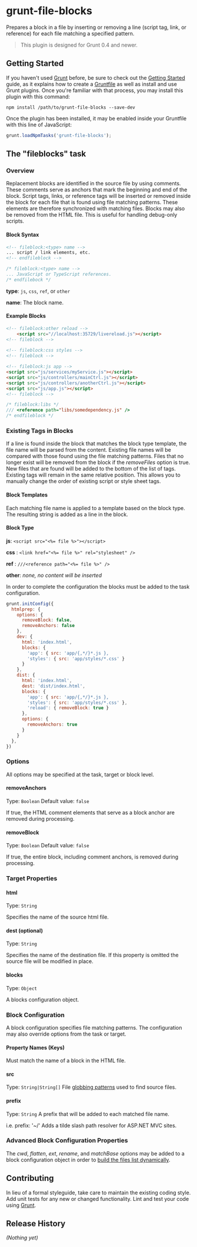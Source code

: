 # grunt-file-blocks

Prepares a block in a file by inserting or removing a line (script tag, link, or reference) for each file matching a specified pattern.

> This plugin is designed for Grunt 0.4 and newer.

## Getting Started

If you haven't used [Grunt](http://gruntjs.com/) before, be sure to check out the [Getting Started](http://gruntjs.com/getting-started) guide, as it explains how to create a [Gruntfile](http://gruntjs.com/sample-gruntfile) as well as install and use Grunt plugins. Once you're familiar with that process, you may install this plugin with this command:

```shell
npm install /path/to/grunt-file-blocks --save-dev
```

Once the plugin has been installed, it may be enabled inside your Gruntfile with this line of JavaScript:

```js
grunt.loadNpmTasks('grunt-file-blocks');
```

## The "fileblocks" task

### Overview
Replacement blocks are identified in the source file by using comments.
These comments serve as anchors that mark the beginning and end of the block. 
Script tags, links, or reference tags will be inserted or removed inside the block for each file that is found 
using file matching patterns. These elements are therefore synchronized with matching files. Blocks may 
also be removed from the HTML file. This is useful for handling debug-only scripts.

#### Block Syntax
```html
<!-- fileblock:<type> name -->
... script / link elements, etc.
<!-- endfileblock -->
```

```js
/* fileblock:<type> name -->
... JavaScript or TypeScript references.
/* endfilebock */
```
 
__type__: `js`, `css`, `ref`, or `other`

__name__: The block name.  

#### Example Blocks

```html
<!-- fileblock:other reload -->
    <script src="//localhost:35729/livereload.js"></script>
<!-- fileblock -->
    
<!-- fileblock:css styles -->
<!-- fileblock -->

<!-- fileblock:js app -->
<script src="js/services/myService.js"></script>
<script src="js/controllers/mainCtrl.js"></script>
<script src="js/controllers/anotherCtrl.js"></script>
<script src="js/app.js"></script>
<!-- fileblock -->
```

```js  
/* fileblock:libs */
/// <reference path="libs/somedependency.js" />
/* endfileblock */
```

### Existing Tags in Blocks
If a line is found inside the block that matches the block type template, the file name will be parsed from the content. Existing file names will be compared with those found using the file matching patterns. Files that no longer exist will be removed from the block if the *removeFiles* option is true. New files that are found will be added to the bottom of the list of tags. Existing tags will remain in the same relative position. This allows you to manually change the order of existing script or style sheet tags.

#### Block Templates
Each matching file name is applied to a template based on the block type. The resulting string is added as a line in the block.

#### Block Type
__js__: `<script src="<%= file %>"></script>`

__css__ : `<link href="<%= file %>" rel="stylesheet" />`

__ref__ : `///<reference path="<%= file %>" />`

__other__: _none, no content will be inserted_

In order to complete the configuration the blocks must be added to the task configuration.

```js
grunt.initConfig({
  htmlprep: {
    options: {
      removeBlock: false,
      removeAnchors: false
    },
    dev: {
      html: 'index.html',
      blocks: {
        'app': { src: 'app/{,*/}*.js },
        'styles': { src: 'app/styles/*.css' }
      }
    },
    dist: {
      html: 'index.html',
      dest: 'dist/index.html',
      blocks: {
        'app': { src: 'app/{,*/}*.js },
        'styles': { src: 'app/styles/*.css' },
        'reload': { removeBlock: true }
      },
      options: {
        removeAnchors: true
      }
    }
  },
})
```

### Options

All options may be specified at the task, target or block level.

#### removeAnchors
Type: `Boolean`
Default value: `false`

If true, the HTML comment elements that serve as a block anchor are removed
during processing.

#### removeBlock
Type: `Boolean`
Default value: `false`

If true, the entire block, including comment anchors, is removed during 
processing.

### Target Properties
#### html
Type: `String`

Specifies the name of the source html file.

#### dest (optional)
Type: `String`

Specifies the name of the destination file. If this property is omitted the source file will be modified in place.

#### blocks
Type: `Object`

A blocks configuration object.

### Block Configuration

A block configuration specifies file matching patterns. The configuration may also override options from the task or target.

#### Property Names (Keys)
Must match the name of a block in the HTML file.

#### src
Type: `String|String[]`
File [globbing patterns](http://gruntjs.com/configuring-tasks#globbing-patterns) used to find source files.

#### prefix
Type: `String`
A prefix that will be added to each matched file name.

i.e. prefix: '~/' Adds a tilde slash path resolver for ASP.NET MVC sites.

### Advanced Block Configuration Properties
The *cwd*, *flatten*, *ext*, *rename*, and *matchBase* options may be added to a block configuration object in order to [build the files list dynamically](http://gruntjs.com/configuring-tasks#building-the-files-object-dynamically).

## Contributing
In lieu of a formal styleguide, take care to maintain the existing coding style. Add unit tests for any new or changed functionality. Lint and test your code using [Grunt](http://gruntjs.com/).

## Release History
_(Nothing yet)_
